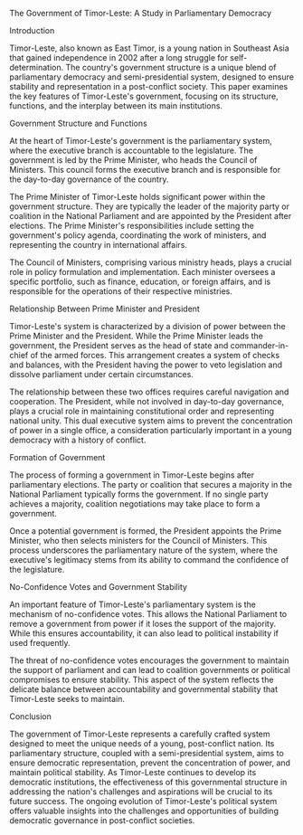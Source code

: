 The Government of Timor-Leste: A Study in Parliamentary Democracy

Introduction

Timor-Leste, also known as East Timor, is a young nation in Southeast Asia that gained independence in 2002 after a long struggle for self-determination. The country's government structure is a unique blend of parliamentary democracy and semi-presidential system, designed to ensure stability and representation in a post-conflict society. This paper examines the key features of Timor-Leste's government, focusing on its structure, functions, and the interplay between its main institutions.

Government Structure and Functions

At the heart of Timor-Leste's government is the parliamentary system, where the executive branch is accountable to the legislature. The government is led by the Prime Minister, who heads the Council of Ministers. This council forms the executive branch and is responsible for the day-to-day governance of the country.

The Prime Minister of Timor-Leste holds significant power within the government structure. They are typically the leader of the majority party or coalition in the National Parliament and are appointed by the President after elections. The Prime Minister's responsibilities include setting the government's policy agenda, coordinating the work of ministers, and representing the country in international affairs.

The Council of Ministers, comprising various ministry heads, plays a crucial role in policy formulation and implementation. Each minister oversees a specific portfolio, such as finance, education, or foreign affairs, and is responsible for the operations of their respective ministries.

Relationship Between Prime Minister and President

Timor-Leste's system is characterized by a division of power between the Prime Minister and the President. While the Prime Minister leads the government, the President serves as the head of state and commander-in-chief of the armed forces. This arrangement creates a system of checks and balances, with the President having the power to veto legislation and dissolve parliament under certain circumstances.

The relationship between these two offices requires careful navigation and cooperation. The President, while not involved in day-to-day governance, plays a crucial role in maintaining constitutional order and representing national unity. This dual executive system aims to prevent the concentration of power in a single office, a consideration particularly important in a young democracy with a history of conflict.

Formation of Government

The process of forming a government in Timor-Leste begins after parliamentary elections. The party or coalition that secures a majority in the National Parliament typically forms the government. If no single party achieves a majority, coalition negotiations may take place to form a government.

Once a potential government is formed, the President appoints the Prime Minister, who then selects ministers for the Council of Ministers. This process underscores the parliamentary nature of the system, where the executive's legitimacy stems from its ability to command the confidence of the legislature.

No-Confidence Votes and Government Stability

An important feature of Timor-Leste's parliamentary system is the mechanism of no-confidence votes. This allows the National Parliament to remove a government from power if it loses the support of the majority. While this ensures accountability, it can also lead to political instability if used frequently.

The threat of no-confidence votes encourages the government to maintain the support of parliament and can lead to coalition governments or political compromises to ensure stability. This aspect of the system reflects the delicate balance between accountability and governmental stability that Timor-Leste seeks to maintain.

Conclusion

The government of Timor-Leste represents a carefully crafted system designed to meet the unique needs of a young, post-conflict nation. Its parliamentary structure, coupled with a semi-presidential system, aims to ensure democratic representation, prevent the concentration of power, and maintain political stability. As Timor-Leste continues to develop its democratic institutions, the effectiveness of this governmental structure in addressing the nation's challenges and aspirations will be crucial to its future success. The ongoing evolution of Timor-Leste's political system offers valuable insights into the challenges and opportunities of building democratic governance in post-conflict societies.